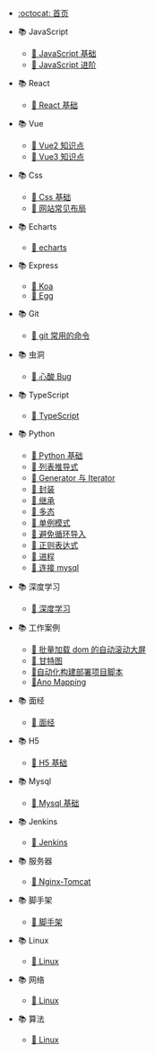 <!--
 * @Author: mengkun822 1197235402@qq.com
 * @Date: 2023-06-08 16:01:07
 * @LastEditors: mengkun822 1197235402@qq.com
 * @LastEditTime: 2023-11-25 17:16:05
 * @FilePath: \knowledge_planet\_sidebar.md
 * @Description: 这是默认设置,请设置`customMade`, 打开koroFileHeader查看配置 进行设置: https://github.com/OBKoro1/koro1FileHeader/wiki/%E9%85%8D%E7%BD%AE
-->

-   [:octocat: 首页](./README)
<!-- -   :memo: 目录 -->

-   📚 JavaScript

    -   [:memo: JavaScript 基础](./md/JavaScript/JavaScript基础.md)
    -   [:memo: JavaScript 进阶](./md/JavaScript/JavaScript进阶.md)

-   📚 React

    -   [:memo: React 基础](./md/React/React基础.md)

-   📚 Vue

    -   [:memo: Vue2 知识点](./md/Vue/Vue2知识点.md)
    -   [:memo: Vue3 知识点](./md/Vue/Vue3知识点.md)

-   📚 Css

    -   [:memo: Css 基础](./md/Css/Css基础.md)
    -   [:memo: 网站常见布局](./md/Css/网站常见布局.md)

-   📚 Echarts

    -   [:memo: echarts](./md/echarts/echarts.md)

-   📚 Express

    -   [:memo: Koa](./md/Express/Koa.md)
    -   [:memo: Egg](./md/Express/Egg.md)

-   📚 Git

    -   [:memo: git 常用的命令](./md/Git/git常用命令.md)

-   📚 虫洞

    -   [:memo: 心酸 Bug](./md/Bug/Bug.md)

-   📚 TypeScript

    -   [:memo: TypeScript](./md/Bug/Bug.md)

-   📚 Python

    -   [:memo: Python 基础](./md/Python/Python基础.md)
    -   [:memo: 列表推导式](./md/Python/列表推导式.md)
    -   [:memo: Generator 与 Iterator](./md/Python/Generator与Iterator.md)
    -   [:memo: 封装](./md/Python/封装.md.md)
    -   [:memo: 继承](./md/Python/继承.md)
    -   [:memo: 多态](./md/Python/多态.md)
    -   [:memo: 单例模式](./md/Python/单例模式.md)
    -   [:memo: 避免循环导入](./md/Python/避免循环导入.md)
    -   [:memo: 正则表达式](./md/Python/正则表达式.md)
    -   [:memo: 进程](./md/Python/进程.md)
    -   [:memo: 连接 mysql](./md/Python/连接mysql.md)

-   📚 深度学习

    -   [:memo: 深度学习](./md/深度学习/深度学习.md)

-   📚 工作案例

    -   [:memo: 批量加载 dom 的自动滚动大屏](./md/工作案例/自动滚动大屏.md)
    -   [:memo: 甘特图](./md/工作案例/甘特图.md)
    -   [:memo:自动化构建部署项目脚本](./md/工作案例/自动化部署.md)
    -   [:memo:Ano Mapping](./md/工作案例/ano_mapping.md)

-   📚 面经

    -   [:memo: 面经](./md/面经/转转.md)

-   📚 H5

    -   [:memo: H5 基础](./md/Java/H5基础.md)

-   📚 Mysql

    -   [:memo: Mysql 基础](./md/Mysql/Mysql.md)

-   📚 Jenkins

    -   [:memo: Jenkins](./md/Jenkins/Jenkins.md)

-   📚 服务器

    -   [:memo: Nginx-Tomcat](./md/服务器/Nginx-Tomcat.md)

-   📚 脚手架

    -   [:memo: 脚手架](./md/脚手架/脚手架.md)

-   📚 Linux

    -   [:memo: Linux](./md/Linux/Linux.md)

-   📚 网络

    -   [:memo: Linux](./md/网络/网络.md)

-   📚 算法
    -   [:memo: Linux](./md/算法/算法.md)
